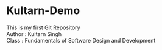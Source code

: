 # Kultarn-Demo
This is my first Git Repository
<br>
Author : Kultarn Singh
<br>
Class    : Fundamentals of Software Design and Development


